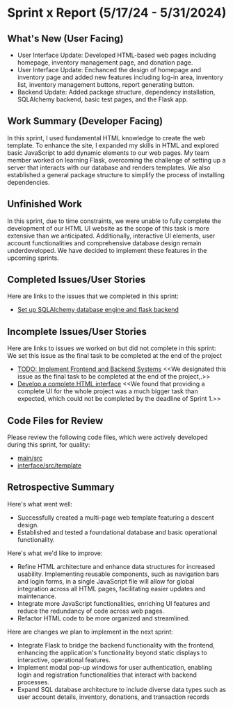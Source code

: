 # Sprint x Report (5/17/24 - 5/31/2024)

## What's New (User Facing)
 * User Interface Update: Developed HTML-based web pages including homepage, inventory management page, and donation page. 
 * User Interface Update: Enchanced the design of homepage and inventory page and added new features including log-in area, inventory list, inventory management buttons, report generating button.
 * Backend Update: Added package structure, dependency installation, SQLAlchemy backend, basic test pages, and the Flask app.

## Work Summary (Developer Facing)
In this sprint, I used fundamental HTML knowledge to create the web template. To enhance the site, I expanded my skills in HTML and explored basic JavaScript to add dynamic elements to our web pages. My team member worked on learning Flask, overcoming the challenge of setting up a server that interacts with our database and renders templates. We also established a general package structure to simplify the process of installing dependencies. 

## Unfinished Work
In this sprint, due to time constraints, we were unable to fully complete the development of our HTML UI website as the scope of this task is more extensive than we anticipated. Additionally, interactive UI elements, user account functionalities and comprehensive database design remain underdeveloped. We have decided to implement these features in the upcoming sprints.

## Completed Issues/User Stories
Here are links to the issues that we completed in this sprint:

 * [Set up SQLAlchemy database engine and flask backend](https://github.com/YaruG1022/WSU-SU21-CPTS322-Project/issues/4)
 
 
 ## Incomplete Issues/User Stories
 Here are links to issues we worked on but did not complete in this sprint:
 We set this issue as the final task to be completed at the end of the project
 * [TODO: Implement Frontend and Backend Systems](https://github.com/YaruG1022/WSU-SU21-CPTS322-Project/issues/3) <<We designated this issue as the final task to be completed at the end of the project,.>>
 * [Develop a complete HTML interface](https://github.com/YaruG1022/WSU-SU21-CPTS322-Project/issues/2) <<We found that providing a complete UI for the whole project was a much bigger task than expected, which could not be completed by the deadline of Sprint 1.>>

## Code Files for Review
Please review the following code files, which were actively developed during this sprint, for quality:
 * [main/src](https://github.com/YaruG1022/WSU-SU21-CPTS322-Project/tree/dc74c128ea521ddb33a990efe9fc965d6ed99237/src)
 * [interface/src/template](https://github.com/YaruG1022/WSU-SU21-CPTS322-Project/tree/2ade5d95e441eb082bc0703f712d611479a3f86c/src/template)
 
## Retrospective Summary
Here's what went well:
  * Successfully created a multi-page web template featuring a descent design.
  * Established and tested a foundational database and basic operational functionality.
 
Here's what we'd like to improve:
   * Refine HTML architecture and enhance data structures for increased usability. Implementing reusable components, such as navigation bars and login forms, in a single JavaScript file will allow for global integration across all HTML pages, facilitating easier updates and maintenance.
   * Integrate more JavaScript functionalities, enriching UI features and reduce the redundancy of code across web pages.
   * Refactor HTML code to be more organized and streamlined. 

Here are changes we plan to implement in the next sprint:
   * Integrate Flask to bridge the backend functionality with the frontend, enhancing the application's functionality beyond static displays to interactive, operational features.
   * Implement modal pop-up windows for user authentication, enabling login and registration functionalities that interact with backend processes.
   * Expand SQL database architecture to include diverse data types such as user account details, inventory, donations, and transaction records
